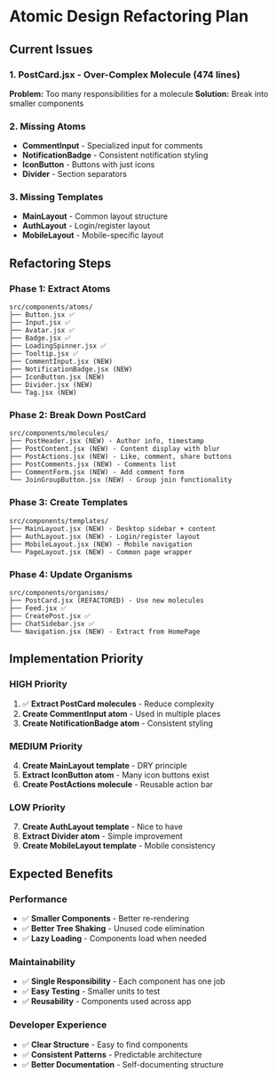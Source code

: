 # Atomic Design Refactoring Plan

## Current Issues

### 1. PostCard.jsx - Over-Complex Molecule (474 lines)

**Problem:** Too many responsibilities for a molecule
**Solution:** Break into smaller components

### 2. Missing Atoms

- **CommentInput** - Specialized input for comments
- **NotificationBadge** - Consistent notification styling
- **IconButton** - Buttons with just icons
- **Divider** - Section separators

### 3. Missing Templates

- **MainLayout** - Common layout structure
- **AuthLayout** - Login/register layout
- **MobileLayout** - Mobile-specific layout

## Refactoring Steps

### Phase 1: Extract Atoms

```
src/components/atoms/
├── Button.jsx ✅
├── Input.jsx ✅
├── Avatar.jsx ✅
├── Badge.jsx ✅
├── LoadingSpinner.jsx ✅
├── Tooltip.jsx ✅
├── CommentInput.jsx (NEW)
├── NotificationBadge.jsx (NEW)
├── IconButton.jsx (NEW)
├── Divider.jsx (NEW)
└── Tag.jsx (NEW)
```

### Phase 2: Break Down PostCard

```
src/components/molecules/
├── PostHeader.jsx (NEW) - Author info, timestamp
├── PostContent.jsx (NEW) - Content display with blur
├── PostActions.jsx (NEW) - Like, comment, share buttons
├── PostComments.jsx (NEW) - Comments list
├── CommentForm.jsx (NEW) - Add comment form
└── JoinGroupButton.jsx (NEW) - Group join functionality
```

### Phase 3: Create Templates

```
src/components/templates/
├── MainLayout.jsx (NEW) - Desktop sidebar + content
├── AuthLayout.jsx (NEW) - Login/register layout
├── MobileLayout.jsx (NEW) - Mobile navigation
└── PageLayout.jsx (NEW) - Common page wrapper
```

### Phase 4: Update Organisms

```
src/components/organisms/
├── PostCard.jsx (REFACTORED) - Use new molecules
├── Feed.jsx ✅
├── CreatePost.jsx ✅
├── ChatSidebar.jsx ✅
└── Navigation.jsx (NEW) - Extract from HomePage
```

## Implementation Priority

### HIGH Priority

1. ✅ **Extract PostCard molecules** - Reduce complexity
2. **Create CommentInput atom** - Used in multiple places
3. **Create NotificationBadge atom** - Consistent styling

### MEDIUM Priority

4. **Create MainLayout template** - DRY principle
5. **Extract IconButton atom** - Many icon buttons exist
6. **Create PostActions molecule** - Reusable action bar

### LOW Priority

7. **Create AuthLayout template** - Nice to have
8. **Extract Divider atom** - Simple improvement
9. **Create MobileLayout template** - Mobile consistency

## Expected Benefits

### Performance

- ✅ **Smaller Components** - Better re-rendering
- ✅ **Better Tree Shaking** - Unused code elimination
- ✅ **Lazy Loading** - Components load when needed

### Maintainability

- ✅ **Single Responsibility** - Each component has one job
- ✅ **Easy Testing** - Smaller units to test
- ✅ **Reusability** - Components used across app

### Developer Experience

- ✅ **Clear Structure** - Easy to find components
- ✅ **Consistent Patterns** - Predictable architecture
- ✅ **Better Documentation** - Self-documenting structure
